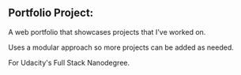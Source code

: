 ## Portfolio Project:

A web portfolio that showcases projects that I've worked on.

Uses a modular approach so more projects can be added as needed. 

For Udacity's Full Stack Nanodegree. 

